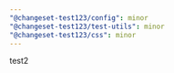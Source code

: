 ```yaml
---
"@changeset-test123/config": minor
"@changeset-test123/test-utils": minor
"@changeset-test123/css": minor
---
```


test2

